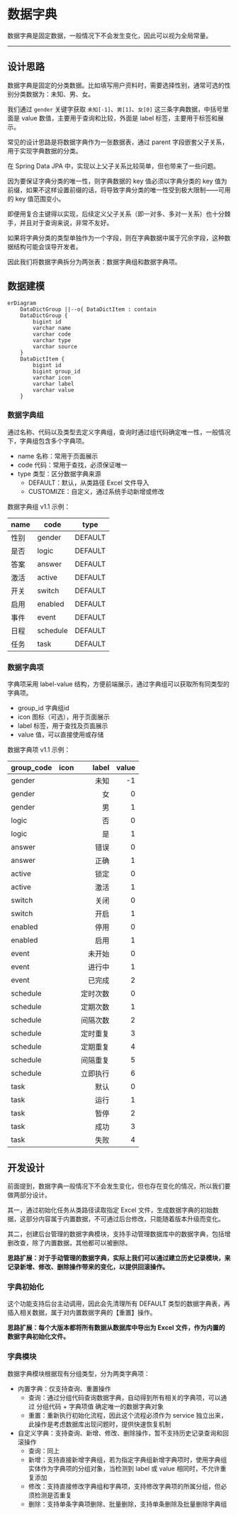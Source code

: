 数据字典
=======

数据字典是固定数据，一般情况下不会发生变化，因此可以视为全局常量。

---

## 设计思路

数据字典是固定的分类数据。比如填写用户资料时，需要选择性别，通常可选的性别分类数据为：未知、男、女。

我们通过 `gender` 关键字获取 `未知[-1]`、`男[1]`、`女[0]` 这三条字典数据，中括号里面是 value 数值，主要用于查询和比较，外面是 label 标签，主要用于标签和展示。

常见的设计思路是将数据字典作为一张数据表，通过 parent 字段嵌套父子关系，用于实现字典数据的分类。

在 Spring Data JPA 中，实现以上父子关系比较简单，但也带来了一些问题。

因为要保证字典分类的唯一性，则字典数据的 key 值必须以字典分类的 key 值为前缀，如果不这样设置前缀的话，将导致字典分类的唯一性受到极大限制——可用的 key 值范围变小。

即便用复合主键得以实现，后续定义父子关系（即一对多、多对一关系）也十分棘手，并且对于查询来说，非常不友好。

如果将字典分类的类型单独作为一个字段，则在字典数据中属于冗余字段，这种数据结构可能会误导开发者。

因此我们将数据字典拆分为两张表：数据字典组和数据字典项。

## 数据建模

```mermaid
erDiagram
    DataDictGroup ||--o{ DataDictItem : contain
    DataDictGroup {
        bigint id
        varchar name
        varchar code
        varchar type
        varchar source
    }
    DataDictItem {
        bigint id
        bigint group_id
        varchar icon
        varchar label
        varchar value
    }
```

### 数据字典组

通过名称、代码以及类型去定义字典组，查询时通过组代码确定唯一性，一般情况下，字典组包含多个字典项。

- name 名称：常用于页面展示
- code 代码：常用于查找，必须保证唯一
- type 类型：区分数据字典来源
    - DEFAULT：默认，从类路径 Excel 文件导入
    - CUSTOMIZE：自定义，通过系统手动新增或修改

数据字典组 v1.1 示例：

| name | code     | type    |
|------|----------|---------|
| 性别   | gender   | DEFAULT |
| 是否   | logic    | DEFAULT |
| 答案   | answer   | DEFAULT |
| 激活   | active   | DEFAULT |
| 开关   | switch   | DEFAULT |
| 启用   | enabled  | DEFAULT |
| 事件   | event    | DEFAULT |
| 日程   | schedule | DEFAULT |
| 任务   | task     | DEFAULT |

### 数据字典项

字典项采用 label-value 结构，方便前端展示，通过字典组可以获取所有同类型的字典项。

- group_id 字典组id
- icon 图标（可选），用于页面展示
- label 标签，用于查找及页面展示
- value 值，可以直接使用或存储

数据字典项 v1.1 示例：

| group_code | icon | label | value |
|------------|------|------:|------:|
| gender     |      |    未知 |    -1 |
| gender     |      |     女 |     0 |
| gender     |      |     男 |     1 |
| logic      |      |     否 |     0 |
| logic      |      |     是 |     1 |
| answer     |      |    错误 |     0 |
| answer     |      |    正确 |     1 |
| active     |      |    锁定 |     0 |
| active     |      |    激活 |     1 |
| switch     |      |    关闭 |     0 |
| switch     |      |    开启 |     1 |
| enabled    |      |    停用 |     0 |
| enabled    |      |    启用 |     1 |
| event      |      |   未开始 |     0 |
| event      |      |   进行中 |     1 |
| event      |      |   已完成 |     2 |
| schedule   |      |  定时次数 |     0 |
| schedule   |      |  定期次数 |     1 |
| schedule   |      |  间隔次数 |     2 |
| schedule   |      |  定时重复 |     3 |
| schedule   |      |  定期重复 |     4 |
| schedule   |      |  间隔重复 |     5 |
| schedule   |      |  立即执行 |     6 |
| task       |      |    默认 |     0 |
| task       |      |    运行 |     1 |
| task       |      |    暂停 |     2 |
| task       |      |    成功 |     3 |
| task       |      |    失败 |     4 |

## 开发设计

前面提到，数据字典一般情况下不会发生变化，但也存在变化的情况，所以我们要做两部分设计。

其一，通过初始化任务从类路径读取指定 Excel 文件，生成数据字典的初始数据，这部分内容属于内置数据，不可通过后台修改，只能随着版本升级而变化。

其二，创建后台管理的数据字典模块，支持手动管理数据库中的数据字典，包括增删改查，除了内置数据，其他都可以被删除。

**思路扩展：对于手动管理的数据字典，实际上我们可以通过建立历史记录模块，来记录新增、修改、删除操作带来的变化，以提供回滚操作。**

### 字典初始化

这个功能支持后台主动调用，因此会先清理所有 DEFAULT 类型的数据字典表，再插入相关数据，属于对内置数据字典的【重置】操作。

**思路扩展：每个大版本都将所有数据从数据库中导出为 Excel 文件，作为内置的数据字典初始化文件。**

### 字典模块

数据字典模块根据现有分组类型，分为两类字典项：

- 内置字典：仅支持查询、重置操作
    - 查询：通过分组代码查询数据字典，自动得到所有相关的字典项，可以通过 分组代码 + 字典项值 确定唯一的数据字典对象
    - 重置：重新执行初始化流程，因此这个流程必须作为 service 独立出来，此操作是考虑数据库出现问题时，提供快速恢复机制
- 自定义字典：支持查询、新增、修改、删除操作，暂不支持历史记录查询和回滚操作
    - 查询：同上
    - 新增：支持直接新增字典组，若为指定字典组新增字典项时，使用字典组实体作为字典项的分组对象，当检测到 label 或 value 相同时，不允许重复添加
    - 修改：支持直接修改字典组和字典项，支持修改字典项的所属分组，但必须检测是否重复
    - 删除：支持单条字典项删除、批量删除，支持单条删除及批量删除字典组
